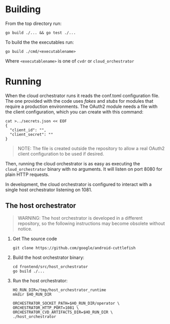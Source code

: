 # Building

From the top directory run:

```
go build ./... && go test ./...
```

To build the the executables run:

```
go build ./cmd/<executablename>
```

Where `<executablename>` is one of `cvdr` or `cloud_orchestrator`

# Running

When the cloud orchestrator runs it reads the conf.toml configuration file. The one provided with
the code uses *fakes* and *stubs* for modules that require a production environments. The OAuth2
module needs a file with the client configuration, which you can create with this command:

```
cat >../secrets.json << EOF
{
  "client_id": "",
  "client_secret": ""
}
```

> NOTE: The file is created outside the repository to allow a real OAuth2 client configuration to
be used if desired.

Then, running the cloud orchestrator is as easy as executing the `cloud_orchestrator` binary with no
arguments. It will listen on port 8080 for plain HTTP requests.

In development, the cloud orchestrator is configured to interact with a single host orchestrator
listening on 1081.

## The host orchestrator

> WARNING: The host orchestrator is developed in a different repository, so the following
instructions may become obsolete without notice.

1. Get The source code
    ```
    git clone https://github.com/google/android-cuttlefish
    ```

2. Build the host orchestrator binary:
    ```
    cd frontend/src/host_orchestrator
    go build ./...
    ```

3. Run the host orchestrator:

    ```
    HO_RUN_DIR=/tmp/host_orchestrator_runtime
    mkdir $HO_RUN_DIR

    ORCHESTRATOR_SOCKET_PATH=$HO_RUN_DIR/operator \
    ORCHESTRATOR_HTTP_PORT=1081 \
    ORCHESTRATOR_CVD_ARTIFACTS_DIR=$HO_RUN_DIR \
    ./host_orchestrator
    ```
